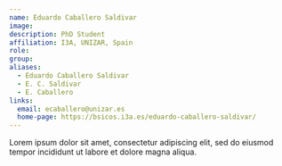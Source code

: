 ```yaml
---
name: Eduardo Caballero Saldivar
image: 
description: PhD Student
affiliation: I3A, UNIZAR, Spain
role:
group:
aliases:
  - Eduardo Caballero Saldivar
  - E. C. Saldivar
  - E. Caballero 
links:
  email: ecaballero@unizar.es
  home-page: https://bsicos.i3a.es/eduardo-caballero-saldivar/
---
```


Lorem ipsum dolor sit amet, consectetur adipiscing elit, sed do eiusmod tempor incididunt ut labore et dolore magna aliqua.
